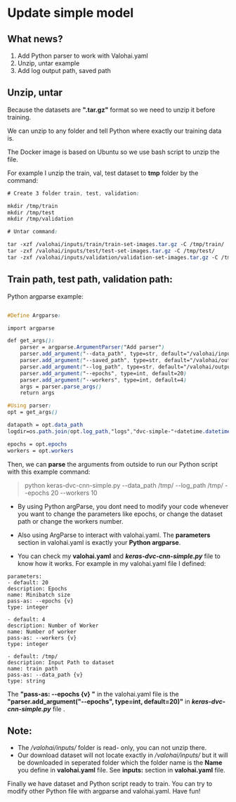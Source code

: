 # Update simple model 

## What news? 
1. Add Python parser to work with Valohai.yaml
2. Unzip, untar example
3. Add log output path, saved path

## Unzip, untar

Because the datasets are **".tar.gz"** format so we need to unzip it before training.

We can unzip to any folder and tell Python where exactly our training data is. 

The Docker image is based on Ubuntu so we use bash script to unzip the file.

For example I unzip the train, val, test dataset to **tmp** folder by the command: 

```css
# Create 3 folder train, test, validation:

mkdir /tmp/train 
mkdir /tmp/test
mkdir /tmp/validation 

# Untar command: 

tar -xzf /valohai/inputs/train/train-set-images.tar.gz -C /tmp/train/
tar -zxf /valohai/inputs/test/test-set-images.tar.gz -C /tmp/test/
tar -zxf /valohai/inputs/validation/validation-set-images.tar.gz -C /tmp/validation/

```

## Train path, test path, validation path: 

Python argparse example: 

```css 

#Define Argparse: 

import argparse

def get_args():
    parser = argparse.ArgumentParser("Add parser")
    parser.add_argument("--data_path", type=str, default="/valohai/inputs/")
    parser.add_argument("--saved_path", type=str, default="/valohai/outputs/")
    parser.add_argument("--log_path", type=str, default="/valohai/outputs")
    parser.add_argument("--epochs", type=int, default=20)
    parser.add_argument("--workers", type=int, default=4)
    args = parser.parse_args()
    return args

#Using parser: 
opt = get_args()

datapath = opt.data_path
logdir=os.path.join(opt.log_path,"logs","dvc-simple-"+datetime.datetime.now().strftime('%Y-%m-%d_%H-%M-%S'))

epochs = opt.epochs
workers = opt.workers

```

Then, we can **parse** the arguments from outside to run our Python script with this example command:

> python keras-dvc-cnn-simple.py --data_path /tmp/ --log_path /tmp/ --epochs 20 --workers 10

* By using Python argParse, you dont need to modify your code whenever you want to change the parameters like epochs, or change the dataset path or change the workers number.

* Also using ArgParse to interact with valohai.yaml. The **parameters** section in valohai.yaml is exactly your **Python argparse**. 

* You can check my **valohai.yaml** and _**keras-dvc-cnn-simple.py**_ file to know how it works. For example in my valohai.yaml file I defined:

```
parameters:  
- default: 20
description: Epochs
name: Minibatch size
pass-as: --epochs {v}
type: integer

- default: 4
description: Number of Worker
name: Number of worker 
pass-as: --workers {v}
type: integer

- default: /tmp/
description: Input Path to dataset
name: train path 
pass-as: --data_path {v}
type: string

```

The **"pass-as: --epochs {v} "** in the valohai.yaml file is the **"parser.add_argument("--epochs", type=int, default=20)"** in _**keras-dvc-cnn-simple.py**_ file .

## Note: 

* The _/valohai/inputs/_ folder is read- only, you can not unzip there.
* Our download dataset will not locate exactly in _/valohai/inputs/_ but it will be downloaded in seperated folder which the folder name is the **Name** you define in **valohai.yaml** file. See **inputs:** section in **valohai.yaml** file. 


Finally we have dataset and Python script ready to train. You can try to modify other Python file with argparse and valohai.yaml. Have fun! 



